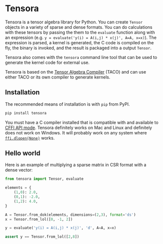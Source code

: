 # Tensora

Tensora is a tensor algebra library for Python. You can create `Tensor` objects in a variety of sparse and dense formats. You can do calculations with these tensors by passing the them to the `evaluate` function along with an expression (e.g. `y = evaluate('y(i) = A(i,j) * x(j)', A=A, x=x)`). The expression is parsed, a kernel is generated, the C code is compiled on the fly, the binary is invoked, and the result is packaged into a output `Tensor`.

Tensora also comes with the `tensora` command line tool that can be used to generate the kernel code for external use.

Tensora is based on the [Tensor Algebra Compiler](http://tensor-compiler.org/) (TACO) and can use either TACO or its own compiler to generate kernels.

## Installation

The recommended means of installation is with `pip` from PyPI.

```bash
pip install tensora
```

You must have a C compiler installed that is compatible with and available to [CFFI API mode](https://cffi.readthedocs.io/en/latest/overview.html#purely-for-performance-api-level-out-of-line). Tensora definitely works on Mac and Linux and definitely does not work on Windows. It will probably work on any system where [`ffi.dlopen(None)`](https://cffi.readthedocs.io/en/latest/cdef.html#ffi-dlopen-loading-libraries-in-abi-mode) works.

## Hello world

Here is an example of multiplying a sparse matrix in CSR format with a dense vector:

```python
from tensora import Tensor, evaluate

elements = {
    (1,0): 2.0,
    (0,1): -2.0,
    (1,2): 4.0,
}

A = Tensor.from_dok(elements, dimensions=(2,3), format='ds')
x = Tensor.from_lol([0, -1, 2])

y = evaluate('y(i) = A(i,j) * x(j)', 'd', A=A, x=x)

assert y == Tensor.from_lol([2,8])
```
